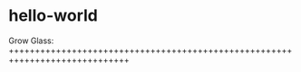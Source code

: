 # hello-world
Grow Glass:  
+++++++++++++++++++++++++++++++++++++++++++++++++++++++++++++++++++++++++++++